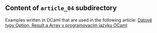 ## Content of `article_04` subdirectory

Examples written in OCaml that are used in the following article:
[Datové typy Option, Result a Array v programovacím jazyku OCaml](https://www.root.cz/clanky/datove-typy-option-result-a-array-v-programovacim-jazyku-ocaml/)
